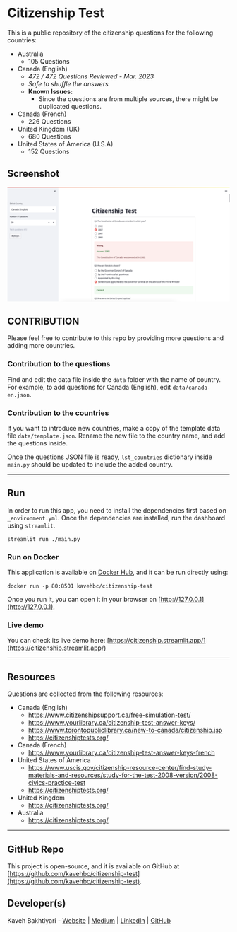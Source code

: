 # Citizenship Test

This is a public repository of the citizenship questions for the following countries:

- Australia
  - 105 Questions
- Canada (English)
  - *472 / 472 Questions Reviewed - Mar. 2023*
  - *Safe to shuffle the answers*
  - **Known Issues:**
    - Since the questions are from multiple sources, there might be duplicated questions.
- Canada (French)
  - 226 Questions
- United Kingdom (UK)
  - 680 Questions
- United States of America (U.S.A)
  - 152 Questions

## Screenshot

![App Screenshot - Canada (English)](https://github.com/kavehbc/citizenship-test/raw/master/screenshots/v1.0.0.canada-en.png)

## CONTRIBUTION

Please feel free to contribute to this repo by providing more questions and adding more countries.

### Contribution to the questions
Find and edit the data file inside the `data` folder with the name of country.
For example, to add questions for Canada (English), edit `data/canada-en.json`.

### Contribution to the countries
If you want to introduce new countries, make a copy of the template data file `data/template.json`.
Rename the new file to the country name, and add the questions inside.

Once the questions JSON file is ready, `lst_countries` dictionary inside `main.py` should be updated to include the added country.
___

## Run
In order to run this app, you need to install the dependencies first based on `_environment.yml`.
Once the dependencies are installed, run the dashboard using `streamlit`.

    streamlit run ./main.py

### Run on Docker
This application is available on [Docker Hub](https://hub.docker.com/r/kavehbc/citizenship-test), and it can be run directly using:

    docker run -p 80:8501 kavehbc/citizenship-test

Once you run it, you can open it in your browser on [http://127.0.0.1](http://127.0.0.1).

### Live demo
You can check its live demo here:
[https://citizenship.streamlit.app/](https://citizenship.streamlit.app/)

___
## Resources

Questions are collected from the following resources:

- Canada (English)
  - https://www.citizenshipsupport.ca/free-simulation-test/
  - https://www.yourlibrary.ca/citizenship-test-answer-keys/
  - https://www.torontopubliclibrary.ca/new-to-canada/citizenship.jsp
  - https://citizenshiptests.org/
- Canada (French)
  - https://www.yourlibrary.ca/citizenship-test-answer-keys-french
- United States of America
  - https://www.uscis.gov/citizenship-resource-center/find-study-materials-and-resources/study-for-the-test-2008-version/2008-civics-practice-test
  - https://citizenshiptests.org/
- United Kingdom
  - https://citizenshiptests.org/
- Australia
  - https://citizenshiptests.org/

___
## GitHub Repo
This project is open-source, and it is available on GitHub at [https://github.com/kavehbc/citizenship-test](https://github.com/kavehbc/citizenship-test).

## Developer(s)
Kaveh Bakhtiyari - [Website](http://bakhtiyari.com) | [Medium](https://medium.com/@bakhtiyari)
  | [LinkedIn](https://www.linkedin.com/in/bakhtiyari) | [GitHub](https://github.com/kavehbc)

